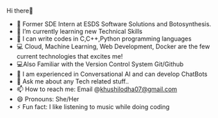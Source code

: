  Hi there👋

- 🔭 Former SDE Intern at ESDS Software Solutions and Botosynthesis.
- 🌱 I’m currently learning new Technical Skills
- 📝 I can write codes in C,C++,Python programming languages
- 💻 Cloud, Machine Learning, Web Development, Docker are the few current technologies that excites me!
- 💻Also Familiar with the Version Control System Git/Github
- 🤖 I am experienced in Conversational AI and can develop ChatBots
- 💬 Ask me about any Tech related stuff..
- 📫 How to reach me: Email @khushilodha07@gmail.com
- 😄 Pronouns: She/Her
- ⚡ Fun fact: I like listening to music while doing coding
